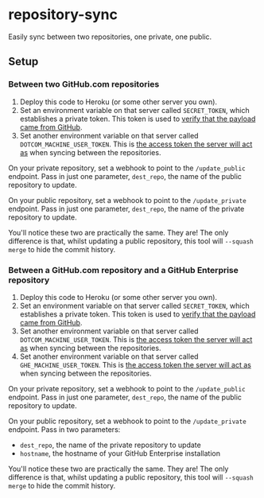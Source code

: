 repository-sync
===============

Easily sync between two repositories, one private, one public.

## Setup

### Between two GitHub.com repositories

1. Deploy this code to Heroku (or some other server you own).
2. Set an environment variable on that server called `SECRET_TOKEN`, which establishes a private token. This token is used to [verify that the payload came from GitHub](https://developer.github.com/webhooks/securing/).
3. Set another environment variable on that server called `DOTCOM_MACHINE_USER_TOKEN`. This is [the access token the server will act as](https://help.github.com/articles/creating-an-access-token-for-command-line-use) when syncing between the repositories.

On your private repository, set a webhook to point to the `/update_public` endpoint.
Pass in just one parameter, `dest_repo`, the name of the public repository to update.

On your public repository, set a webhook to point to the `/update_private` endpoint.
Pass in just one parameter, `dest_repo`, the name of the private repository to update.

You'll notice these two are practically the same. They are! The only difference is
that, whilst updating a public repository, this tool will `--squash merge` to hide
the commit history.

### Between a GitHub.com repository and a GitHub Enterprise repository

1. Deploy this code to Heroku (or some other server you own).
2. Set an environment variable on that server called `SECRET_TOKEN`, which establishes a private token. This token is used to [verify that the payload came from GitHub](https://developer.github.com/webhooks/securing/).
3. Set another environment variable on that server called `DOTCOM_MACHINE_USER_TOKEN`. This is [the access token the server will act as](https://help.github.com/articles/creating-an-access-token-for-command-line-use) when syncing between the repositories.
3. Set another environment variable on that server called `GHE_MACHINE_USER_TOKEN`. This is [the access token the server will act as](https://help.github.com/articles/creating-an-access-token-for-command-line-use) when syncing between the repositories.

On your private repository, set a webhook to point to the `/update_public` endpoint.
Pass in just one parameter, `dest_repo`, the name of the public repository to update.

On your public repository, set a webhook to point to the `/update_private` endpoint.
Pass in two parameters:

* `dest_repo`, the name of the private repository to update
* `hostname`, the hostname of your GitHub Enterprise installation

You'll notice these two are practically the same. They are! The only difference is
that, whilst updating a public repository, this tool will `--squash merge` to hide
the commit history.
